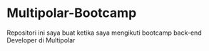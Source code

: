 # Multipolar-Bootcamp
Repositori ini saya buat ketika saya mengikuti bootcamp back-end Developer di Multipolar
